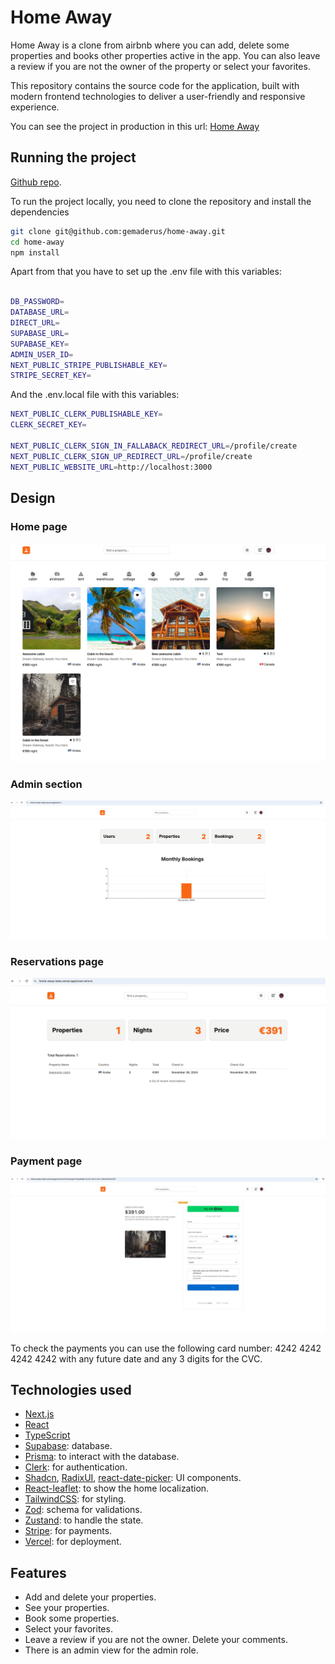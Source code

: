 # Home Away

Home Away is a clone from airbnb where you can add, delete some properties and books other
properties active in the app. You can also leave a review if you are not the owner of the property
or select your favorites.

This repository contains the source code for the application, built with modern frontend
technologies to deliver a user-friendly and responsive experience.

You can see the project in production in this url: [Home Away](https://home-away.vercel.app/)

## Running the project

[Github repo](https://github.com/gemaderus/home-away).

To run the project locally, you need to clone the repository and install the dependencies

```bash
git clone git@github.com:gemaderus/home-away.git
cd home-away
npm install
```

Apart from that you have to set up the .env file with this variables:

```bash

DB_PASSWORD=
DATABASE_URL=
DIRECT_URL=
SUPABASE_URL=
SUPABASE_KEY=
ADMIN_USER_ID=
NEXT_PUBLIC_STRIPE_PUBLISHABLE_KEY=
STRIPE_SECRET_KEY=
```

And the .env.local file with this variables:

```bash
NEXT_PUBLIC_CLERK_PUBLISHABLE_KEY=
CLERK_SECRET_KEY=

NEXT_PUBLIC_CLERK_SIGN_IN_FALLABACK_REDIRECT_URL=/profile/create
NEXT_PUBLIC_CLERK_SIGN_UP_REDIRECT_URL=/profile/create
NEXT_PUBLIC_WEBSITE_URL=http://localhost:3000

```

## Design

### Home page

![Home away home](public/home-away.jpg)

### Admin section

![Admin section](public/admin-section.jpg)

### Reservations page

![Reservations page](public/reservations.jpg)

### Payment page

![Payment page](public/payment.jpg)

To check the payments you can use the following card number: 4242 4242 4242 4242 with any future
date and any 3 digits for the CVC.

## Technologies used

- [Next.js](https://nextjs.org/)
- [React](https://reactjs.org/)
- [TypeScript](https://www.typescriptlang.org/)
- [Supabase](https://supabase.com/): database.
- [Prisma](https://www.prisma.io/): to interact with the database.
- [Clerk](https://clerk.com/): for authentication.
- [Shadcn](https://ui.shadcn.com/), [RadixUI](https://www.radix-ui.com/),
  [react-date-picker](https://daypicker.dev/): UI components.
- [React-leaflet](https://react-leaflet.js.org/): to show the home localization.
- [TailwindCSS](https://tailwindcss.com/): for styling.
- [Zod](https://zod.dev/): schema for validations.
- [Zustand](https://zustand.docs.pmnd.rs/getting-started/introduction): to handle the state.
- [Stripe](https://stripe.com/en-es): for payments.
- [Vercel](https://vercel.com/): for deployment.

## Features

- Add and delete your properties.
- See your properties.
- Book some properties.
- Select your favorites.
- Leave a review if you are not the owner. Delete your comments.
- There is an admin view for the admin role.
